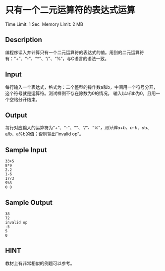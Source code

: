# 只有一个二元运算符的表达式运算
Time Limit: 1 Sec  Memory Limit: 2 MB


## Description
编程序读入并计算只有一个二元运算符的表达式的值。用到的二元运算符有：“+”、“-”、“*”、“/”、“%”，与C语言的语法一致。

## Input
每行输入一个表达式，格式为：二个整型的操作数a和b，中间用一个符号分开，这个符号就是运算符。测试样例不存在除数为0的情况。
输入以a和b为0，且用一个空格分开结束。

## Output
每行对应输入的运算符为“+”、“-”、“*”、“/”、“%”，则计算a+b、a-b、a*b、a/b、a%b的值；否则输出“invalid op”。

## Sample Input
```
33+5
8*9
2.2
1-6
17/3
9%3
0 0
```
## Sample Output
```
38
72
invalid op
-5
5
0
```

## HINT
教材上有非常相似的例题可以参考。